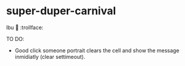 # super-duper-carnival
lbu 🦄 :trollface:

TO DO:

- Good click someone portrait clears the cell and show the message inmidiatly (clear settimeout).
